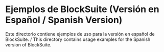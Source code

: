 # Ejemplos de BlockSuite (Versión en Español / Spanish Version)

Este directorio contiene ejemplos de uso para la versión en español de BlockSuite. / This directory contains usage examples for the Spanish version of BlockSuite.
